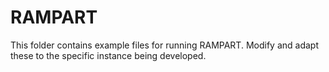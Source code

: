 # RAMPART

This folder contains example files for running RAMPART. Modify and adapt these to the specific instance being developed.
